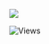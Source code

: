 ![](https://github-readme-stats.vercel.app/api/top-langs/?username=langochungdev&theme=tokyonight&hide_border=false&include_all_commits=false&count_private=false&layout=compact)

![Views](https://komarev.com/ghpvc/?username=langochungdev&label=VIEWS&style=for-the-badge&color=000000&labelColor=000000)




